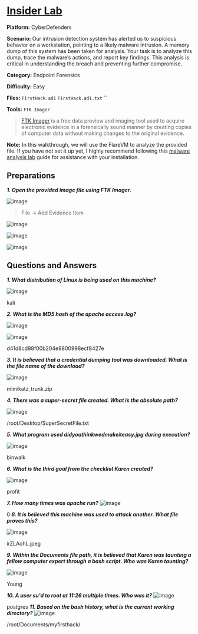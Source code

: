 # <a href="https://cyberdefenders.org/blueteam-ctf-challenges/insider/">Insider Lab</a>

**Platform:** CyberDefenders

**Scenario:** Our intrusion detection system has alerted us to suspicious behavior on a workstation, pointing to a likely malware intrusion. A memory dump of this system has been taken for analysis. Your task is to analyze this dump, trace the malware’s actions, and report key findings. This analysis is critical in understanding the breach and preventing further compromise.

**Category:** Endpoint Forensics

**Difficulty:** Easy

**Files:** `FirstHack.ad1` `FirstHack.ad1.txt` ``

**Tools:** `FTK Imager`

> [FTK Imager](https://www.exterro.com/digital-forensics-software/ftk-imager) is a free data preview and imaging tool used to acquire electronic evidence in a forensically sound manner by creating copies of computer data without making changes to the original evidence.

**Note:** In this walkthrough, we will use the FlareVM to analyze the provided file. If you have not set it up yet, I highly recommend following this [malware analysis lab](https://github.com/mmhgwyjs/malware-analysis-lab/blob/main/README.md) guide for assistance with your installation.

## **Preparations**

***1. Open the provided image file using FTK Imager.***

  ![image](https://github.com/user-attachments/assets/ac5fc7db-f268-4dab-b09b-e363f70e1702)

  > File -> Add Evidence Item

![image](https://github.com/user-attachments/assets/fbd8d7bf-1cb6-405d-9762-030bdb2c52c0)

![image](https://github.com/user-attachments/assets/4a943cfb-6aac-4fd3-9974-27fdcf6c7518)

![image](https://github.com/user-attachments/assets/ca277dda-35c8-4604-a0b9-0ca4ebe06de4)

## **Questions and Answers**

***1. What distribution of Linux is being used on this machine?***

![image](https://github.com/user-attachments/assets/7ba2f50a-e1cb-43c2-8897-f6985120a4dd)

kali 

***2. What is the MD5 hash of the apache access.log?***

![image](https://github.com/user-attachments/assets/a3cac3c5-eb4a-4328-80f0-5267b749945c)

![image](https://github.com/user-attachments/assets/1215ce4b-8711-4d28-8958-882a268b8c8c)

d41d8cd98f00b204e9800998ecf8427e

***3. It is believed that a credential dumping tool was downloaded. What is the file name of the download?***

![image](https://github.com/user-attachments/assets/09a9ea51-ee00-4b9b-b2da-b693d3bbac5b)

mimikatz_trunk.zip

***4. There was a super-secret file created. What is the absolute path?***

![image](https://github.com/user-attachments/assets/998c3af2-cd1b-457a-aa1e-70fa230d47d2)

/root/Desktop/SuperSecretFile.txt

***5. What program used didyouthinkwedmakeiteasy.jpg during execution?***

![image](https://github.com/user-attachments/assets/1426b923-c709-454d-9bf9-baa4a0a41a52)

binwalk

***6. What is the third goal from the checklist Karen created?***

![image](https://github.com/user-attachments/assets/d0be96df-fe5e-4bde-a16b-64c4e2d191e1)

profit

***7. How many times was apache run?***
![image](https://github.com/user-attachments/assets/e6808be5-dc2e-4fbd-92f7-0e49a0841ec6)

0
***8. It is believed this machine was used to attack another. What file proves this?***

![image](https://github.com/user-attachments/assets/556eb6e1-3035-4324-b6c3-3e7e870baecb)

irZLAohL.jpeg

***9. Within the Documents file path, it is believed that Karen was taunting a fellow computer expert through a bash script. Who was Karen taunting?***

![image](https://github.com/user-attachments/assets/a4e61264-cdfe-4002-99d5-122b63819c74)

Young 

***10. A user su'd to root at 11:26 multiple times. Who was it?***
![image](https://github.com/user-attachments/assets/4a6f9dbb-63ff-4355-9820-ed7a8a0797e0)

postgres
***11. Based on the bash history, what is the current working directory?***
![image](https://github.com/user-attachments/assets/87960020-7782-4f97-a768-295d2234e119)


/root/Documents/myfirsthack/
